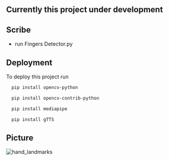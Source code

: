 ## Currently this project under development
## Scribe
- run Fingers Detector.py
## Deployment

To deploy this project run
```bash
  pip install opencv-python
```
```bash
  pip install opencv-contrib-python
```
```bash
  pip install mediapipe
```
```bash
  pip install gTTS
```
## Picture
![hand_landmarks](https://user-images.githubusercontent.com/106130274/209425521-77e18452-d5ff-4de8-902b-cf9d673d1dbe.png)
